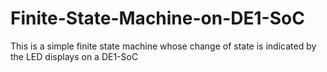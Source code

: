 # Finite-State-Machine-on-DE1-SoC
This is a simple finite state machine whose change of state is indicated by the LED displays on a DE1-SoC
